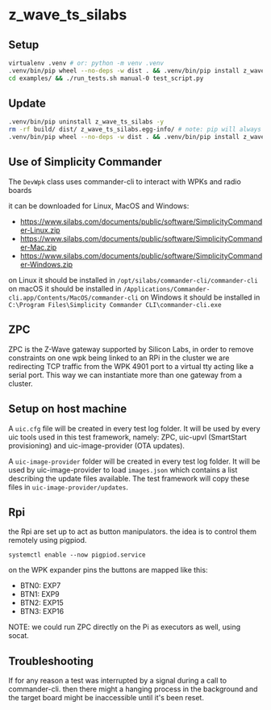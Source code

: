 # z_wave_ts_silabs

## Setup

```bash
virtualenv .venv # or: python -m venv .venv
.venv/bin/pip wheel --no-deps -w dist . && .venv/bin/pip install z_wave_ts_silabs -f ./dist # or: .venv/bin/pip install -r requirements.txt
cd examples/ && ./run_tests.sh manual-0 test_script.py
```

## Update

```bash
.venv/bin/pip uninstall z_wave_ts_silabs -y
rm -rf build/ dist/ z_wave_ts_silabs.egg-info/ # note: pip will always take the highest version in dist/
.venv/bin/pip wheel --no-deps -w dist . && .venv/bin/pip install z_wave_ts_silabs -f ./dist
```

## Use of Simplicity Commander

The `DevWpk` class uses commander-cli to interact with WPKs and radio boards

it can be downloaded for Linux, MacOS and Windows:
- https://www.silabs.com/documents/public/software/SimplicityCommander-Linux.zip
- https://www.silabs.com/documents/public/software/SimplicityCommander-Mac.zip
- https://www.silabs.com/documents/public/software/SimplicityCommander-Windows.zip

on Linux 	it should be installed in `/opt/silabs/commander-cli/commander-cli`
on macOS 	it should be installed in `/Applications/Commander-cli.app/Contents/MacOS/commander-cli`
on Windows 	it should be installed in `C:\Program Files\Simplicity Commander CLI\commander-cli.exe`

## ZPC

ZPC is the Z-Wave gateway supported by Silicon Labs, in order to remove constraints on one wpk being
linked to an RPi in the cluster we are redirecting TCP traffic from the WPK 4901 port to a virtual tty acting like 
a serial port. This way we can instantiate more than one gateway from a cluster.

## Setup on host machine

A `uic.cfg` file will be created in every test log folder. It will be used by every uic tools used in this test
framework, namely: ZPC, uic-upvl (SmartStart provisioning) and uic-image-provider (OTA updates).

A `uic-image-provider` folder will be created in every test log folder. 
It will be used by uic-image-provider to load `images.json` which
contains a list describing the update files available. The test framework will copy these files
in `uic-image-provider/updates`.

## Rpi

the Rpi are set up to act as button manipulators. the idea is to control them remotely using pigpiod.

`systemctl enable --now pigpiod.service`

on the WPK expander pins the buttons are mapped like this:

- BTN0: EXP7
- BTN1: EXP9
- BTN2: EXP15
- BTN3: EXP16

NOTE: we could run ZPC directly on the Pi as executors as well, using socat.

## Troubleshooting

If for any reason a test was interrupted by a signal during a call to commander-cli.
then there might a hanging process in the background and the target board might be
inaccessible until it's been reset.
